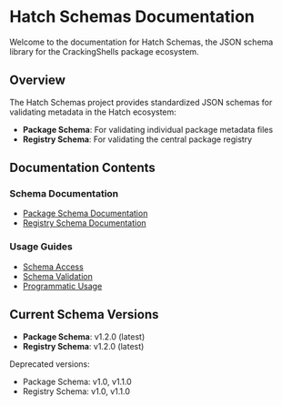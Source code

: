 # Hatch Schemas Documentation

Welcome to the documentation for Hatch Schemas, the JSON schema library for the CrackingShells package ecosystem.

## Overview

The Hatch Schemas project provides standardized JSON schemas for validating metadata in the Hatch ecosystem:

- **Package Schema**: For validating individual package metadata files
- **Registry Schema**: For validating the central package registry

## Documentation Contents

### Schema Documentation

- [Package Schema Documentation](package/overview.md)
- [Registry Schema Documentation](registry/overview.md)

### Usage Guides

- [Schema Access](usage/access.md)
- [Schema Validation](usage/validation.md)
- [Programmatic Usage](usage/programmatic.md)

## Current Schema Versions

- **Package Schema**: v1.2.0 (latest)
- **Registry Schema**: v1.2.0 (latest)

Deprecated versions:
- Package Schema: v1.0, v1.1.0
- Registry Schema: v1.0, v1.1.0
